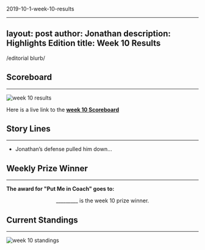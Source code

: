 2019-10-1-week-10-results

---
layout: post
author: Jonathan
description: Highlights Edition
title: Week 10 Results
---
/editorial blurb/

## Scoreboard
---
<img class="center" src="/assets/results/wr10.png" alt="week 10 results">

Here is a live link to the **[week 10 Scoreboard](https://fantasy.espn.com/football/league/scoreboard?leagueId=215530&matchupPeriodId=10&mSPID=10)**


## Story Lines
---
- Jonathan’s defense pulled him down… 

## Weekly Prize Winner
---
**The award for "Put Me in Coach" goes to:**

<p  class="callout" align="center"> _________ is the week 10 prize winner.</p>

## Current Standings
---

<img class="center" src="/assets/results/ws10.png" alt="week 10 standings">